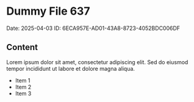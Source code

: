 # Dummy File 637

Date: 2025-04-03
ID: 6ECA957E-AD01-43A8-8723-4052BDC006DF

## Content

Lorem ipsum dolor sit amet, consectetur adipiscing elit.
Sed do eiusmod tempor incididunt ut labore et dolore magna aliqua.

* Item 1
* Item 2
* Item 3

